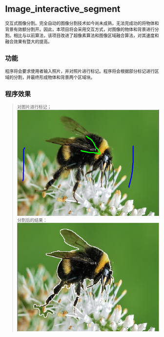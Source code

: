 # Image_interactive_segment
交互式图像分割。完全自动的图像分割技术如今尚未成熟，无法完成功的将物体和背景有效额分割开。因此，本项目将会采用交互方式，对图像的物体和背景进行分割。相比与以前算法，该项目改进了超像素算法和图像区域融合算法，对其速度和融合效果有暨大的提高。

功能
----

程序将会要求使用者输入照片，并对照片进行标记。程序将会根据部分标记进行区域的分割，并最终形成物体和背景两个区域块。

程序效果
-------

>对图片进行标记；
![image](https://raw.githubusercontent.com/lingzerol/image_interactive_segment/master/Program_performance/label.PNG)
>分割后的结果：
![image](https://raw.githubusercontent.com/lingzerol/image_interactive_segment/master/Program_performance/result.PNG)